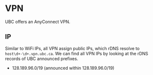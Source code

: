# VPN

UBC offers an AnyConnect VPN.

## IP

Similar to WiFi IPs, all VPN assign public IPs, which rDNS resolve to `host\d+-\d+.vpn.ubc.ca`. We can find all VPN IPs by looking at the rDNS records of UBC announced prefixes.

* 128.189.96.0/19 (announced within 128.189.96.0/19)
